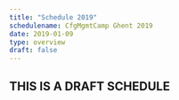 ```yaml
---
title: "Schedule 2019"
schedulename: CfgMgmtCamp Ghent 2019
date: 2019-01-09
type: overview
draft: false
---
```


## THIS IS A DRAFT SCHEDULE ##

